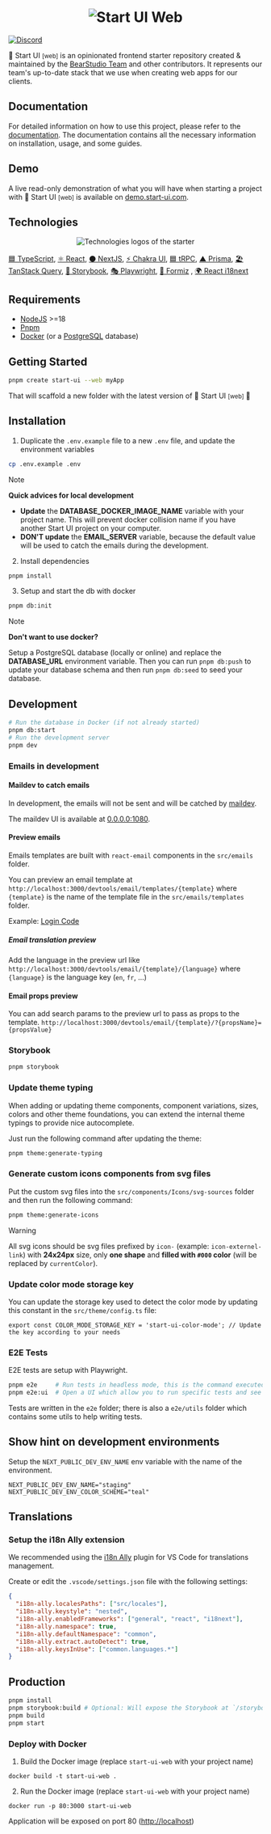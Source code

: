 <h1 align="center"><img src="assets/thumbnail.png" alt="Start UI Web" /></h1>

[![Discord](https://img.shields.io/discord/452798408491663361)](https://go.bearstudio.fr/discord)

🚀 Start UI <small>[web]</small> is an opinionated frontend starter repository created & maintained by the [BearStudio Team](https://www.bearstudio.fr/team) and other contributors.
It represents our team's up-to-date stack that we use when creating web apps for our clients.

## Documentation

For detailed information on how to use this project, please refer to the [documentation](https://docs.web.start-ui.com). The documentation contains all the necessary information on installation, usage, and some guides.

## Demo

A live read-only demonstration of what you will have when starting a project with 🚀 Start UI <small>[web]</small> is available on [demo.start-ui.com](https://demo.start-ui.com).

## Technologies

<div align="center" style="margin: 0 0 16px 0"><img src="assets/tech-logos.png" alt="Technologies logos of the starter" /></div>

[🟦 TypeScript](https://www.typescriptlang.org/), [⚛️ React](https://react.dev/), [⚫️ NextJS](https://nextjs.org/), [⚡️ Chakra UI](https://chakra-ui.com/),  [🟦 tRPC](https://trpc.io/), [▲ Prisma](https://www.prisma.io/), [🏖️ TanStack Query](https://react-query.tanstack.com/), [📕 Storybook](https://storybook.js.org/), [🎭 Playwright](https://playwright.dev/), [🐜 Formiz](https://formiz-react.com/)
, [🌍 React i18next](https://react.i18next.com/)


## Requirements

- [NodeJS](https://nodejs.org/) >=18
- [Pnpm](https://pnpm.io/)
- [Docker](https://www.docker.com/) (or a [PostgreSQL](https://www.postgresql.org/) database)

## Getting Started

```bash
pnpm create start-ui --web myApp
```

That will scaffold a new folder with the latest version of 🚀 Start UI <small>[web]</small> 🎉

## Installation

1. Duplicate the `.env.example` file to a new `.env` file, and update the environment variables

```bash
cp .env.example .env
```

> [!NOTE]
> **Quick advices for local development**
> - **Update** the **DATABASE_DOCKER_IMAGE_NAME** variable with your project name. This will prevent docker collision name if you have another Start UI project on your computer.
> - **DON'T update** the **EMAIL_SERVER** variable, because the default value will be used to catch the emails during the development.


2. Install dependencies
```bash
pnpm install
```

3. Setup and start the db with docker
```bash
pnpm db:init
```
> [!NOTE]
> **Don't want to use docker?**
>
> Setup a PostgreSQL database (locally or online) and replace the **DATABASE_URL** environment variable. Then you can run `pnpm db:push` to update your database schema and then run `pnpm db:seed` to seed your database.

## Development

```bash
# Run the database in Docker (if not already started)
pnpm db:start
# Run the development server
pnpm dev
```

### Emails in development

#### Maildev to catch emails

In development, the emails will not be sent and will be catched by [maildev](https://github.com/maildev/maildev).

The maildev UI is available at [0.0.0.0:1080](http://0.0.0.0:1080).

#### Preview emails

Emails templates are built with `react-email` components in the `src/emails` folder.

You can preview an email template at `http://localhost:3000/devtools/email/templates/{template}` where `{template}` is the name of the template file in the `src/emails/templates` folder.

Example: [Login Code](http://localhost:3000/devtools/email/login-code)

##### Email translation preview

Add the language in the preview url like `http://localhost:3000/devtools/email/{template}/{language}` where `{language}` is the language key (`en`, `fr`, ...)

#### Email props preview

You can add search params to the preview url to pass as props to the template.
`http://localhost:3000/devtools/email/{template}/?{propsName}={propsValue}`

### Storybook

```bash
pnpm storybook
```

### Update theme typing

When adding or updating theme components, component variations, sizes, colors and other theme foundations, you can extend the internal theme typings to provide nice autocomplete.

Just run the following command after updating the theme:

```bash
pnpm theme:generate-typing
```

### Generate custom icons components from svg files

Put the custom svg files into the `src/components/Icons/svg-sources` folder and then run the following command:

```bash
pnpm theme:generate-icons
```

> [!WARNING]
> All svg icons should be svg files prefixed by `icon-` (example: `icon-externel-link`) with **24x24px** size, only **one shape** and **filled with `#000` color** (will be replaced by `currentColor`).


### Update color mode storage key

You can update the storage key used to detect the color mode by updating this constant in the `src/theme/config.ts` file:

```tsx
export const COLOR_MODE_STORAGE_KEY = 'start-ui-color-mode'; // Update the key according to your needs
```

### E2E Tests

E2E tests are setup with Playwright.

```sh
pnpm e2e     # Run tests in headless mode, this is the command executed in CI
pnpm e2e:ui  # Open a UI which allow you to run specific tests and see test execution
```

Tests are written in the `e2e` folder; there is also a `e2e/utils` folder which contains some utils to help writing tests.

## Show hint on development environments

Setup the `NEXT_PUBLIC_DEV_ENV_NAME` env variable with the name of the environment.

```
NEXT_PUBLIC_DEV_ENV_NAME="staging"
NEXT_PUBLIC_DEV_ENV_COLOR_SCHEME="teal"
```

## Translations

### Setup the i18n Ally extension

We recommended using the [i18n Ally](https://marketplace.visualstudio.com/items?itemName=lokalise.i18n-ally) plugin for VS Code for translations management.

Create or edit the `.vscode/settings.json` file with the following settings:

```json
{
  "i18n-ally.localesPaths": ["src/locales"],
  "i18n-ally.keystyle": "nested",
  "i18n-ally.enabledFrameworks": ["general", "react", "i18next"],
  "i18n-ally.namespace": true,
  "i18n-ally.defaultNamespace": "common",
  "i18n-ally.extract.autoDetect": true,
  "i18n-ally.keysInUse": ["common.languages.*"]
}
```

## Production

```bash
pnpm install
pnpm storybook:build # Optional: Will expose the Storybook at `/storybook`
pnpm build
pnpm start
```

### Deploy with Docker

1. Build the Docker image (replace `start-ui-web` with your project name)
```
docker build -t start-ui-web .
```

2. Run the Docker image (replace `start-ui-web` with your project name)
```
docker run -p 80:3000 start-ui-web
```
Application will be exposed on port 80 ([http://localhost](http://localhost))
